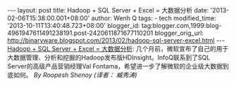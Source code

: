 --- layout: post title: Hadoop + SQL Server + Excel = 大数据分析 date:
'2013-02-06T15:38:00.001+08:00' author: Wenh Q tags: - tech
modified\_time: '2013-10-11T13:40:48.723+08:00' blogger\_id:
tag:blogger.com,1999:blog-4961947611491238191.post-2420611871677110201
blogger\_orig\_url:
http://binaryware.blogspot.com/2013/02/hadoop-sql-server-excel.html ---
[Hadoop + SQL Server + Excel =
大数据分析](http://www.infoq.com/cn/news/2013/01/big-data-microsoft):
几个月前，微软宣布了自己的用于大数据管理、分析和挖掘的Hadoop发布版HDInsight。InfoQ联系到了SQL
Server的高级产品营销经理Val
Fontama，希望进一步了解微软的企业级大数据到底如何。 *By Roopesh Shenoy*
*(译者： 臧秀涛)*
